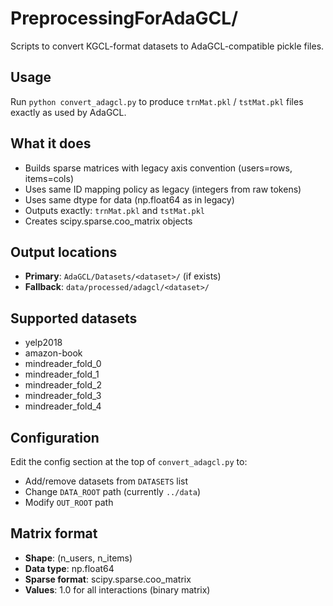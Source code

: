 # PreprocessingForAdaGCL/

Scripts to convert KGCL-format datasets to AdaGCL-compatible pickle files.

## Usage

Run `python convert_adagcl.py` to produce `trnMat.pkl` / `tstMat.pkl` files exactly as used by AdaGCL.

## What it does

- Builds sparse matrices with legacy axis convention (users=rows, items=cols)
- Uses same ID mapping policy as legacy (integers from raw tokens)
- Uses same dtype for data (np.float64 as in legacy)
- Outputs exactly: `trnMat.pkl` and `tstMat.pkl`
- Creates scipy.sparse.coo_matrix objects

## Output locations

- **Primary**: `AdaGCL/Datasets/<dataset>/` (if exists)
- **Fallback**: `data/processed/adagcl/<dataset>/`

## Supported datasets

- yelp2018
- amazon-book
- mindreader_fold_0
- mindreader_fold_1
- mindreader_fold_2
- mindreader_fold_3
- mindreader_fold_4

## Configuration

Edit the config section at the top of `convert_adagcl.py` to:

- Add/remove datasets from `DATASETS` list
- Change `DATA_ROOT` path (currently `../data`)
- Modify `OUT_ROOT` path

## Matrix format

- **Shape**: (n_users, n_items)
- **Data type**: np.float64
- **Sparse format**: scipy.sparse.coo_matrix
- **Values**: 1.0 for all interactions (binary matrix)
